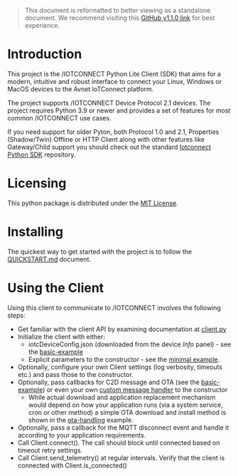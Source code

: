 
> This document is reformatted to better viewing as a standalone document.
> We recommend visiting this [GitHub v1.1.0 link](https://github.com/avnet-iotconnect/iotc-python-lite-sdk/blob/v1.1.0/) for best experience.

# Introduction
This project is the /IOTCONNECT Python Lite Client (SDK)
that aims for a modern, intuitive and robust interface to connect your
Linux, Windows or MacOS devices to the Avnet IoTConnect platform.

The project supports /IOTCONNECT Device Protocol 2.1 devices. 
The project requires Python 3.9 or newer and provides
a set of features for most common /IOTCONNECT use cases.

If you need support for older Pyton, both Protocol 1.0 and 2.1, Properties (Shadow/Twin)
Offline or HTTP Client along with other features like Gateway/Child support
you should check out the standard
[Iotconnect Python SDK](https://github.com/avnet-iotconnect/iotc-python-sdk) repository.

# Licensing

This python package is distributed under the [MIT License](https://github.com/avnet-iotconnect/iotc-python-lite-sdk/blob/v1.1.0/LICENSE.md).

# Installing

The quickest way to get started with the project is to follow the [QUICKSTART.md](https://github.com/avnet-iotconnect/iotc-python-lite-sdk/blob/v1.1.0/QUICKSTART.md) document.

# Using the Client

Using this client to communicate to /IOTCONNECT involves the following steps:
- Get familiar with the client API by examining documentation at [client.py](https://github.com/avnet-iotconnect/iotc-python-lite-sdk/blob/v1.1.0/src/avnet/iotconnect/sdk/lite/client.py)
- Initialize the client with either:
  - iotcDeviceConfig.json (downloaded from the device *Info* panel) - see the [basic-example](https://github.com/avnet-iotconnect/iotc-python-lite-sdk/blob/v1.1.0/examples/basic-example.py)
  - Explicit parameters to the constructor - see the [minimal example](https://github.com/avnet-iotconnect/iotc-python-lite-sdk/blob/v1.1.0/examples/minimal.py).
- Optionally, configure your own Client settings (log verbosity, timeouts etc.) and pass those to the constructor.
- Optionally, pass callbacks for C2D message and OTA (see the [basic-example](https://github.com/avnet-iotconnect/iotc-python-lite-sdk/blob/v1.1.0/examples/basic-example.py)) or even your own [custom message handler](https://github.com/avnet-iotconnect/iotc-python-lite-sdk/blob/v1.1.0/examples/c2d-special-event-handling.py) to the constructor 
  - While actual download and application replacement mechanism would depend on how your application runs
    (via a system service, cron or other method) a simple OTA download and install method is shown in the [ota-handling](https://github.com/avnet-iotconnect/iotc-python-lite-sdk/blob/v1.1.0/examples/ota-handling.py) example.  
- Optionally, pass a callback for the MQTT disconnect event and handle it according to your application requirements.  
- Call Client.connect(). The call should block until connected based on timeout retry settings.
- Call Client.send_telemetry() at regular intervals. Verify that the client is connected with Client.is_connected()

